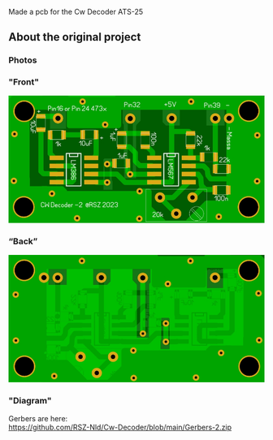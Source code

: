 Made a  pcb for the Cw Decoder ATS-25
## About the original project

### Photos
### "Front"
![Photo 010]( https://github.com/RSZ-Nld/Cw-Decoder/blob/main/Front.JPG)
### “Back”
![Photo 1]( https://github.com/RSZ-Nld/Cw-Decoder/blob/main/Back.JPG)


### "Diagram"





Gerbers are here:  
https://github.com/RSZ-Nld/Cw-Decoder/blob/main/Gerbers-2.zip
